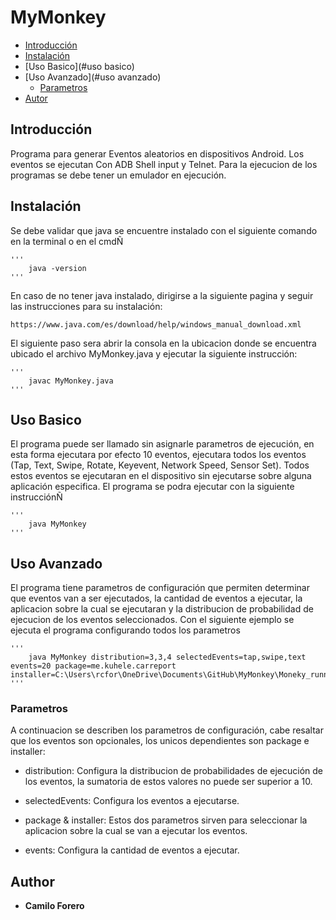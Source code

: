 # MyMonkey
-  [Introducción](#introducción)
-  [Instalación](#instalación)
-  [Uso Basico](#uso basico)
-  [Uso Avanzado](#uso avanzado)
    -   [Parametros](#parametros)
-  [Autor](#autor)

## Introducción
Programa para generar Eventos aleatorios en dispositivos Android. Los eventos se ejecutan Con ADB Shell input y Telnet. Para la ejecucion de los programas se debe tener un emulador en ejecución.

## Instalación
Se debe validar que java se encuentre instalado con el siguiente comando en la terminal o en el cmdÑ

    '''
        java -version
    '''
    
En caso de no tener java instalado, dirigirse a la siguiente pagina y seguir las instrucciones para su instalación:

    https://www.java.com/es/download/help/windows_manual_download.xml

El siguiente paso sera abrir la consola en la ubicacion donde se encuentra ubicado el archivo MyMonkey.java y ejecutar la siguiente instrucción:

    '''
        javac MyMonkey.java
    '''

## Uso Basico
El programa puede ser llamado sin asignarle parametros de ejecución, en esta forma ejecutara por efecto 10 eventos, ejecutara todos los eventos (Tap, Text, Swipe, Rotate, Keyevent, Network Speed, Sensor Set). Todos estos eventos se ejecutaran en el dispositivo sin ejecutarse sobre alguna aplicación especifica. El programa se podra ejecutar con la siguiente instrucciónÑ

    '''
        java MyMonkey
    '''

## Uso Avanzado
El programa tiene parametros de configuración que permiten determinar que eventos van a ser ejecutados, la cantidad de eventos a ejecutar, la aplicacion sobre la cual se ejecutaran y la distribucion de probabilidad de ejecucion de los eventos seleccionados. Con el siguiente ejemplo se ejecuta el programa configurando todos los parametros

    '''
        java MyMonkey distribution=3,3,4 selectedEvents=tap,swipe,text events=20 package=me.kuhele.carreport installer=C:\Users\rcfor\OneDrive\Documents\GitHub\MyMonkey\Moneky_runner_adhoc\me.kuehle.carreport_62.apk
    '''

### Parametros
A continuacion se describen los parametros de configuración, cabe resaltar que los eventos son opcionales, los unicos dependientes son package e installer:

- distribution: Configura la distribucion de probabilidades de ejecución de los eventos, la sumatoria de estos valores no puede ser superior a 10.

- selectedEvents: Configura los eventos a ejecutarse.

- package & installer: Estos dos parametros sirven para seleccionar la aplicacion sobre la cual se van a ejecutar los eventos.
 
 - events: Configura la cantidad de eventos a ejecutar.


## Author
* **Camilo Forero**
